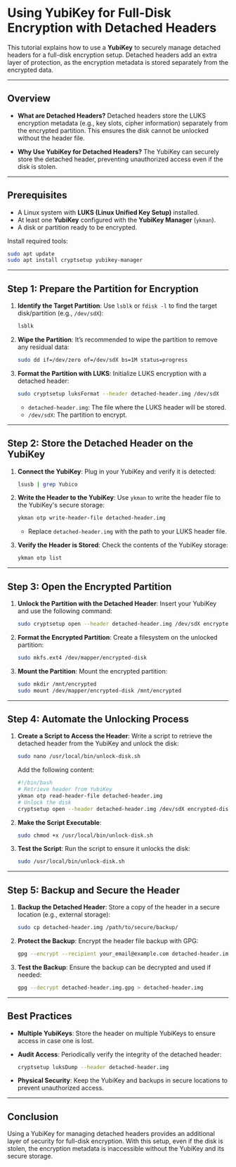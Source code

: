 # Using YubiKey for Full-Disk Encryption with Detached Headers

This tutorial explains how to use a **YubiKey** to securely manage detached headers for a full-disk encryption setup. Detached headers add an extra layer of protection, as the encryption metadata is stored separately from the encrypted data.

---

## **Overview**

- **What are Detached Headers?**
  Detached headers store the LUKS encryption metadata (e.g., key slots, cipher information) separately from the encrypted partition. This ensures the disk cannot be unlocked without the header file.

- **Why Use YubiKey for Detached Headers?**
  The YubiKey can securely store the detached header, preventing unauthorized access even if the disk is stolen.

---

## **Prerequisites**

- A Linux system with **LUKS (Linux Unified Key Setup)** installed.
- At least one **YubiKey** configured with the **YubiKey Manager** (`ykman`).
- A disk or partition ready to be encrypted.

Install required tools:
```bash
sudo apt update
sudo apt install cryptsetup yubikey-manager
```

---

## **Step 1: Prepare the Partition for Encryption**

1. **Identify the Target Partition**:
   Use `lsblk` or `fdisk -l` to find the target disk/partition (e.g., `/dev/sdX`):
   ```bash
   lsblk
   ```

2. **Wipe the Partition**:
   It’s recommended to wipe the partition to remove any residual data:
   ```bash
   sudo dd if=/dev/zero of=/dev/sdX bs=1M status=progress
   ```

3. **Format the Partition with LUKS**:
   Initialize LUKS encryption with a detached header:
   ```bash
   sudo cryptsetup luksFormat --header detached-header.img /dev/sdX
   ```
   - `detached-header.img`: The file where the LUKS header will be stored.
   - `/dev/sdX`: The partition to encrypt.

---

## **Step 2: Store the Detached Header on the YubiKey**

1. **Connect the YubiKey**:
   Plug in your YubiKey and verify it is detected:
   ```bash
   lsusb | grep Yubico
   ```

2. **Write the Header to the YubiKey**:
   Use `ykman` to write the header file to the YubiKey's secure storage:
   ```bash
   ykman otp write-header-file detached-header.img
   ```
   - Replace `detached-header.img` with the path to your LUKS header file.

3. **Verify the Header is Stored**:
   Check the contents of the YubiKey storage:
   ```bash
   ykman otp list
   ```

---

## **Step 3: Open the Encrypted Partition**

1. **Unlock the Partition with the Detached Header**:
   Insert your YubiKey and use the following command:
   ```bash
   sudo cryptsetup open --header detached-header.img /dev/sdX encrypted-disk
   ```

2. **Format the Encrypted Partition**:
   Create a filesystem on the unlocked partition:
   ```bash
   sudo mkfs.ext4 /dev/mapper/encrypted-disk
   ```

3. **Mount the Partition**:
   Mount the encrypted partition:
   ```bash
   sudo mkdir /mnt/encrypted
   sudo mount /dev/mapper/encrypted-disk /mnt/encrypted
   ```

---

## **Step 4: Automate the Unlocking Process**

1. **Create a Script to Access the Header**:
   Write a script to retrieve the detached header from the YubiKey and unlock the disk:
   ```bash
   sudo nano /usr/local/bin/unlock-disk.sh
   ```

   Add the following content:
   ```bash
   #!/bin/bash
   # Retrieve header from YubiKey
   ykman otp read-header-file detached-header.img
   # Unlock the disk
   cryptsetup open --header detached-header.img /dev/sdX encrypted-disk
   ```

2. **Make the Script Executable**:
   ```bash
   sudo chmod +x /usr/local/bin/unlock-disk.sh
   ```

3. **Test the Script**:
   Run the script to ensure it unlocks the disk:
   ```bash
   sudo /usr/local/bin/unlock-disk.sh
   ```

---

## **Step 5: Backup and Secure the Header**

1. **Backup the Detached Header**:
   Store a copy of the header in a secure location (e.g., external storage):
   ```bash
   sudo cp detached-header.img /path/to/secure/backup/
   ```

2. **Protect the Backup**:
   Encrypt the header file backup with GPG:
   ```bash
   gpg --encrypt --recipient your_email@example.com detached-header.img
   ```

3. **Test the Backup**:
   Ensure the backup can be decrypted and used if needed:
   ```bash
   gpg --decrypt detached-header.img.gpg > detached-header.img
   ```

---

## **Best Practices**

- **Multiple YubiKeys**:
  Store the header on multiple YubiKeys to ensure access in case one is lost.

- **Audit Access**:
  Periodically verify the integrity of the detached header:
  ```bash
  cryptsetup luksDump --header detached-header.img
  ```

- **Physical Security**:
  Keep the YubiKey and backups in secure locations to prevent unauthorized access.

---

## **Conclusion**

Using a YubiKey for managing detached headers provides an additional layer of security for full-disk encryption. With this setup, even if the disk is stolen, the encryption metadata is inaccessible without the YubiKey and its secure storage.